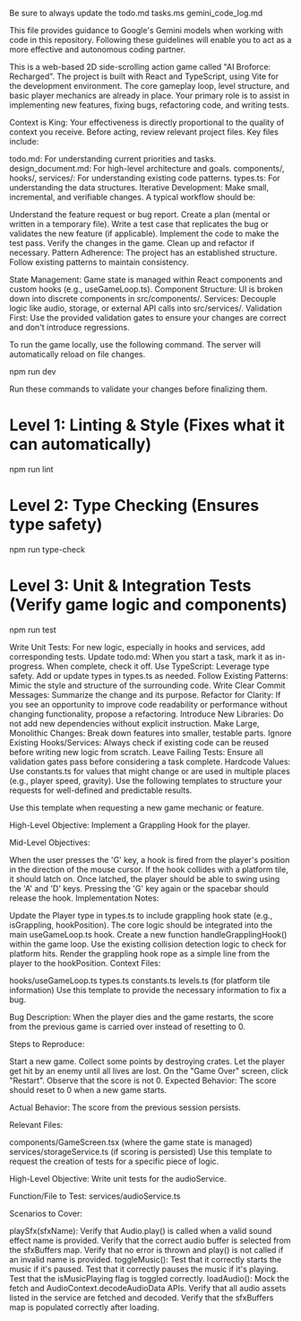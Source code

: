 Be sure to always update the todo.md tasks.ms gemini_code_log.md

This file provides guidance to Google's Gemini models when working with code in this repository. Following these guidelines will enable you to act as a more effective and autonomous coding partner.

This is a web-based 2D side-scrolling action game called "AI Broforce: Recharged". The project is built with React and TypeScript, using Vite for the development environment. The core gameplay loop, level structure, and basic player mechanics are already in place. Your primary role is to assist in implementing new features, fixing bugs, refactoring code, and writing tests.

Context is King: Your effectiveness is directly proportional to the quality of context you receive. Before acting, review relevant project files. Key files include:

todo.md: For understanding current priorities and tasks.
design_document.md: For high-level architecture and goals.
components/, hooks/, services/: For understanding existing code patterns.
types.ts: For understanding the data structures.
Iterative Development: Make small, incremental, and verifiable changes. A typical workflow should be:

Understand the feature request or bug report.
Create a plan (mental or written in a temporary file).
Write a test case that replicates the bug or validates the new feature (if applicable).
Implement the code to make the test pass.
Verify the changes in the game.
Clean up and refactor if necessary.
Pattern Adherence: The project has an established structure. Follow existing patterns to maintain consistency.

State Management: Game state is managed within React components and custom hooks (e.g., useGameLoop.ts).
Component Structure: UI is broken down into discrete components in src/components/.
Services: Decouple logic like audio, storage, or external API calls into src/services/.
Validation First: Use the provided validation gates to ensure your changes are correct and don't introduce regressions.

To run the game locally, use the following command. The server will automatically reload on file changes.

npm run dev



Run these commands to validate your changes before finalizing them.

# Level 1: Linting & Style (Fixes what it can automatically)
npm run lint

# Level 2: Type Checking (Ensures type safety)
npm run type-check

# Level 3: Unit & Integration Tests (Verify game logic and components)
npm run test



Write Unit Tests: For new logic, especially in hooks and services, add corresponding tests.
Update todo.md: When you start a task, mark it as in-progress. When complete, check it off.
Use TypeScript: Leverage type safety. Add or update types in types.ts as needed.
Follow Existing Patterns: Mimic the style and structure of the surrounding code.
Write Clear Commit Messages: Summarize the change and its purpose.
Refactor for Clarity: If you see an opportunity to improve code readability or performance without changing functionality, propose a refactoring.
Introduce New Libraries: Do not add new dependencies without explicit instruction.
Make Large, Monolithic Changes: Break down features into smaller, testable parts.
Ignore Existing Hooks/Services: Always check if existing code can be reused before writing new logic from scratch.
Leave Failing Tests: Ensure all validation gates pass before considering a task complete.
Hardcode Values: Use constants.ts for values that might change or are used in multiple places (e.g., player speed, gravity).
Use the following templates to structure your requests for well-defined and predictable results.

Use this template when requesting a new game mechanic or feature.

High-Level Objective: Implement a Grappling Hook for the player.

Mid-Level Objectives:

When the user presses the 'G' key, a hook is fired from the player's position in the direction of the mouse cursor.
If the hook collides with a platform tile, it should latch on.
Once latched, the player should be able to swing using the 'A' and 'D' keys.
Pressing the 'G' key again or the spacebar should release the hook.
Implementation Notes:

Update the Player type in types.ts to include grappling hook state (e.g., isGrappling, hookPosition).
The core logic should be integrated into the main useGameLoop.ts hook.
Create a new function handleGrapplingHook() within the game loop.
Use the existing collision detection logic to check for platform hits.
Render the grappling hook rope as a simple line from the player to the hookPosition.
Context Files:

hooks/useGameLoop.ts
types.ts
constants.ts
levels.ts (for platform tile information)
Use this template to provide the necessary information to fix a bug.

Bug Description: When the player dies and the game restarts, the score from the previous game is carried over instead of resetting to 0.

Steps to Reproduce:

Start a new game.
Collect some points by destroying crates.
Let the player get hit by an enemy until all lives are lost.
On the "Game Over" screen, click "Restart".
Observe that the score is not 0.
Expected Behavior: The score should reset to 0 when a new game starts.

Actual Behavior: The score from the previous session persists.

Relevant Files:

components/GameScreen.tsx (where the game state is managed)
services/storageService.ts (if scoring is persisted)
Use this template to request the creation of tests for a specific piece of logic.

High-Level Objective: Write unit tests for the audioService.

Function/File to Test: services/audioService.ts

Scenarios to Cover:

playSfx(sfxName):
Verify that Audio.play() is called when a valid sound effect name is provided.
Verify that the correct audio buffer is selected from the sfxBuffers map.
Verify that no error is thrown and play() is not called if an invalid name is provided.
toggleMusic():
Test that it correctly starts the music if it's paused.
Test that it correctly pauses the music if it's playing.
Test that the isMusicPlaying flag is toggled correctly.
loadAudio():
Mock the fetch and AudioContext.decodeAudioData APIs.
Verify that all audio assets listed in the service are fetched and decoded.
Verify that the sfxBuffers map is populated correctly after loading.